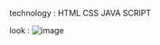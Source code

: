 technology :
HTML
CSS
JAVA SCRIPT


look :
![image](https://github.com/yashrank345/javascript3/assets/114207540/10cb451b-978d-453c-80f8-a0282b359c22)
